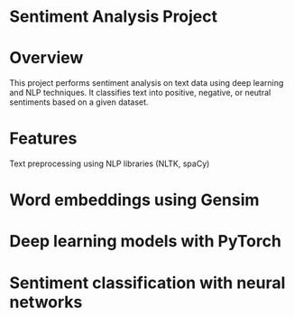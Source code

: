 # Sentiment Analysis Project

# Overview
This project performs sentiment analysis on text data using deep learning and NLP techniques. It classifies text into positive, negative, or neutral sentiments based on a given dataset.

# Features
Text preprocessing using NLP libraries (NLTK, spaCy)

# Word embeddings using Gensim
# Deep learning models with PyTorch
# Sentiment classification with neural networks

